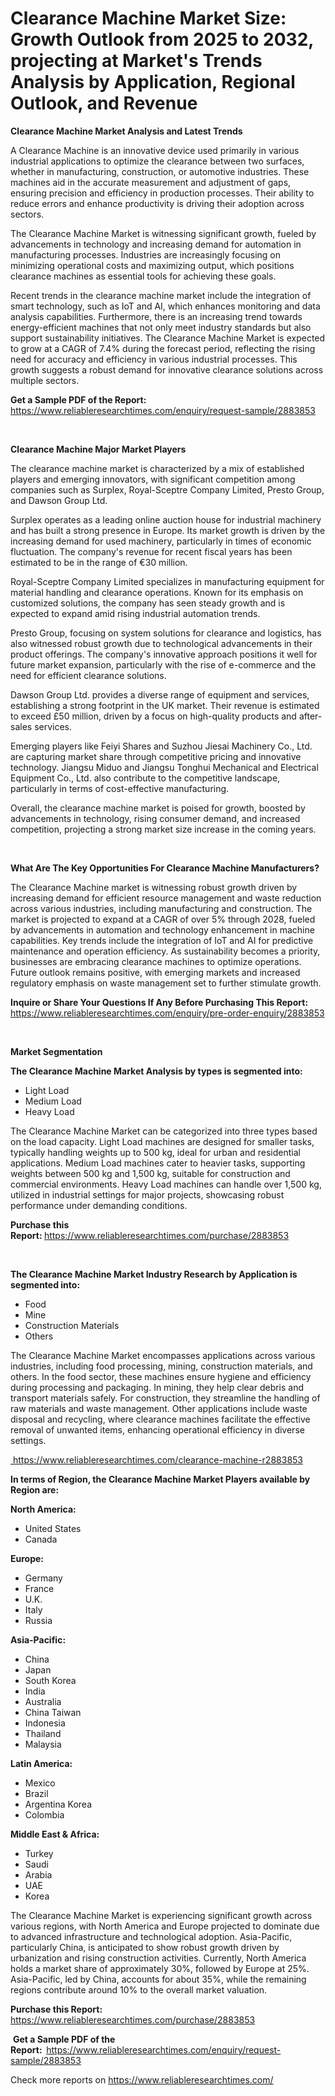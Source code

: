 <p><h1>Clearance Machine Market Size: Growth Outlook from 2025 to 2032, projecting at Market's Trends Analysis by Application, Regional Outlook, and Revenue</h1></p><p><strong>Clearance Machine Market Analysis and Latest Trends</strong></p>
<p><p>A Clearance Machine is an innovative device used primarily in various industrial applications to optimize the clearance between two surfaces, whether in manufacturing, construction, or automotive industries. These machines aid in the accurate measurement and adjustment of gaps, ensuring precision and efficiency in production processes. Their ability to reduce errors and enhance productivity is driving their adoption across sectors.</p><p>The Clearance Machine Market is witnessing significant growth, fueled by advancements in technology and increasing demand for automation in manufacturing processes. Industries are increasingly focusing on minimizing operational costs and maximizing output, which positions clearance machines as essential tools for achieving these goals.</p><p>Recent trends in the clearance machine market include the integration of smart technology, such as IoT and AI, which enhances monitoring and data analysis capabilities. Furthermore, there is an increasing trend towards energy-efficient machines that not only meet industry standards but also support sustainability initiatives. The Clearance Machine Market is expected to grow at a CAGR of 7.4% during the forecast period, reflecting the rising need for accuracy and efficiency in various industrial processes. This growth suggests a robust demand for innovative clearance solutions across multiple sectors.</p></p>
<p><strong>Get a Sample PDF of the Report:&nbsp;</strong> <a href="https://www.reliableresearchtimes.com/enquiry/request-sample/2883853?utm_campaign=2997&utm_medium=2&utm_source=Github&utm_content=ia&utm_term=13032025&utm_id=clearance-machine">https://www.reliableresearchtimes.com/enquiry/request-sample/2883853</a></p>
<p>&nbsp;</p>
<p><strong>Clearance Machine Major Market Players</strong></p>
<p><p>The clearance machine market is characterized by a mix of established players and emerging innovators, with significant competition among companies such as Surplex, Royal-Sceptre Company Limited, Presto Group, and Dawson Group Ltd. </p><p>Surplex operates as a leading online auction house for industrial machinery and has built a strong presence in Europe. Its market growth is driven by the increasing demand for used machinery, particularly in times of economic fluctuation. The company's revenue for recent fiscal years has been estimated to be in the range of €30 million.</p><p>Royal-Sceptre Company Limited specializes in manufacturing equipment for material handling and clearance operations. Known for its emphasis on customized solutions, the company has seen steady growth and is expected to expand amid rising industrial automation trends.</p><p>Presto Group, focusing on system solutions for clearance and logistics, has also witnessed robust growth due to technological advancements in their product offerings. The company's innovative approach positions it well for future market expansion, particularly with the rise of e-commerce and the need for efficient clearance solutions.</p><p>Dawson Group Ltd. provides a diverse range of equipment and services, establishing a strong footprint in the UK market. Their revenue is estimated to exceed £50 million, driven by a focus on high-quality products and after-sales services.</p><p>Emerging players like Feiyi Shares and Suzhou Jiesai Machinery Co., Ltd. are capturing market share through competitive pricing and innovative technology. Jiangsu Miduo and Jiangsu Tonghui Mechanical and Electrical Equipment Co., Ltd. also contribute to the competitive landscape, particularly in terms of cost-effective manufacturing.</p><p>Overall, the clearance machine market is poised for growth, boosted by advancements in technology, rising consumer demand, and increased competition, projecting a strong market size increase in the coming years.</p></p>
<p>&nbsp;</p>
<p><strong>What Are The Key Opportunities For Clearance Machine Manufacturers?</strong></p>
<p><p>The Clearance Machine market is witnessing robust growth driven by increasing demand for efficient resource management and waste reduction across various industries, including manufacturing and construction. The market is projected to expand at a CAGR of over 5% through 2028, fueled by advancements in automation and technology enhancement in machine capabilities. Key trends include the integration of IoT and AI for predictive maintenance and operation efficiency. As sustainability becomes a priority, businesses are embracing clearance machines to optimize operations. Future outlook remains positive, with emerging markets and increased regulatory emphasis on waste management set to further stimulate growth.</p></p>
<p><strong>Inquire or Share Your Questions If Any Before Purchasing This Report:</strong> <a href="https://www.reliableresearchtimes.com/enquiry/pre-order-enquiry/2883853?utm_campaign=2997&utm_medium=2&utm_source=Github&utm_content=ia&utm_term=13032025&utm_id=clearance-machine">https://www.reliableresearchtimes.com/enquiry/pre-order-enquiry/2883853</a></p>
<p>&nbsp;</p>
<p><strong>Market Segmentation</strong></p>
<p><strong>The Clearance Machine Market Analysis by types is segmented into:</strong></p>
<p><ul><li>Light Load</li><li>Medium Load</li><li>Heavy Load</li></ul></p>
<p><p>The Clearance Machine Market can be categorized into three types based on the load capacity. Light Load machines are designed for smaller tasks, typically handling weights up to 500 kg, ideal for urban and residential applications. Medium Load machines cater to heavier tasks, supporting weights between 500 kg and 1,500 kg, suitable for construction and commercial environments. Heavy Load machines can handle over 1,500 kg, utilized in industrial settings for major projects, showcasing robust performance under demanding conditions.</p></p>
<p><strong>Purchase this Report:&nbsp;</strong><a href="https://www.reliableresearchtimes.com/purchase/2883853?utm_campaign=2997&utm_medium=2&utm_source=Github&utm_content=ia&utm_term=13032025&utm_id=clearance-machine">https://www.reliableresearchtimes.com/purchase/2883853</a></p>
<p>&nbsp;</p>
<p><strong>The Clearance Machine Market Industry Research by Application is segmented into:</strong></p>
<p><ul><li>Food</li><li>Mine</li><li>Construction Materials</li><li>Others</li></ul></p>
<p><p>The Clearance Machine Market encompasses applications across various industries, including food processing, mining, construction materials, and others. In the food sector, these machines ensure hygiene and efficiency during processing and packaging. In mining, they help clear debris and transport materials safely. For construction, they streamline the handling of raw materials and waste management. Other applications include waste disposal and recycling, where clearance machines facilitate the effective removal of unwanted items, enhancing operational efficiency in diverse settings.</p></p>
<p><a href="https://www.reliableresearchtimes.com/clearance-machine-r2883853?utm_campaign=2997&utm_medium=2&utm_source=Github&utm_content=ia&utm_term=13032025&utm_id=clearance-machine">&nbsp;https://www.reliableresearchtimes.com/clearance-machine-r2883853</a></p>
<p><strong>In terms of Region, the Clearance Machine Market Players available by Region are:</strong></p>
<p>
    <p> <strong> North America: </strong>
        <ul>
            <li>United States</li>
            <li>Canada</li>
        </ul>
        </p> 
    <p> <strong> Europe: </strong>
        <ul>
            <li>Germany</li>
            <li>France</li>
            <li>U.K.</li>
            <li>Italy</li>
            <li>Russia</li>
        </ul>
        </p> 
    <p> <strong> Asia-Pacific: </strong>
        <ul>
            <li>China</li>
            <li>Japan</li>
            <li>South Korea</li>
            <li>India</li>
            <li>Australia</li>
            <li>China Taiwan</li>
            <li>Indonesia</li>
            <li>Thailand</li>
            <li>Malaysia</li>
        </ul>
        </p> 
    <p> <strong> Latin America: </strong>
        <ul>
            <li>Mexico</li>
            <li>Brazil</li>
            <li>Argentina Korea</li>
            <li>Colombia</li>
        </ul>
        </p> 
    <p> <strong> Middle East & Africa: </strong>
        <ul>
            <li>Turkey</li>
            <li>Saudi</li>
            <li>Arabia</li>
            <li>UAE</li>
            <li>Korea</li>
        </ul>
    </p>
    </p>
<p><p>The Clearance Machine Market is experiencing significant growth across various regions, with North America and Europe projected to dominate due to advanced infrastructure and technological adoption. Asia-Pacific, particularly China, is anticipated to show robust growth driven by urbanization and rising construction activities. Currently, North America holds a market share of approximately 30%, followed by Europe at 25%. Asia-Pacific, led by China, accounts for about 35%, while the remaining regions contribute around 10% to the overall market valuation.</p></p>
<p><strong>Purchase this Report: </strong><a href="https://www.reliableresearchtimes.com/purchase/2883853?utm_campaign=2997&utm_medium=2&utm_source=Github&utm_content=ia&utm_term=13032025&utm_id=clearance-machine">https://www.reliableresearchtimes.com/purchase/2883853</a></p>
<p>&nbsp;<strong>Get a Sample PDF of the Report:&nbsp;&nbsp;</strong><a href="https://www.reliableresearchtimes.com/enquiry/request-sample/2883853?utm_campaign=2997&utm_medium=2&utm_source=Github&utm_content=ia&utm_term=13032025&utm_id=clearance-machine">https://www.reliableresearchtimes.com/enquiry/request-sample/2883853</a></p>
<p><strong></strong></p>
<p>Check more reports on <a href="https://www.reliableresearchtimes.com/?utm_campaign=2997&utm_medium=2&utm_source=Github&utm_content=ia&utm_term=13032025&utm_id=clearance-machine">https://www.reliableresearchtimes.com/</a></p>